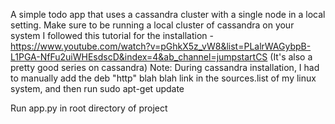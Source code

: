 A simple todo app that uses a cassandra cluster with a single node in a local setting.
Make sure to be running a local cluster of cassandra on your system
I followed this tutorial for the installation - https://www.youtube.com/watch?v=pGhkX5z_vW8&list=PLalrWAGybpB-L1PGA-NfFu2uiWHEsdscD&index=4&ab_channel=jumpstartCS
(It's also a pretty good series on cassandra)
Note: During cassandra installation, I had to manually add the deb "http" blah blah link in the sources.list of my linux system, and then run sudo apt-get update

Run app.py in root directory of project
